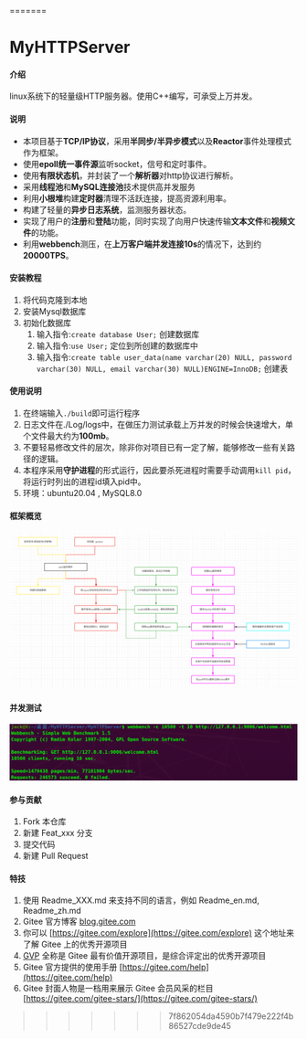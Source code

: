 =======
# MyHTTPServer

#### 介绍
linux系统下的轻量级HTTP服务器。使用C++编写，可承受上万并发。

#### 说明
- 本项目基于**TCP/IP协议**，采用**半同步/半异步模式**以及**Reactor**事件处理模式作为框架。
- 使用**epoll统一事件源**监听socket，信号和定时事件。
- 使用**有限状态机**，并封装了一个**解析器**对http协议进行解析。
- 采用**线程池**和**MySQL连接池**技术提供高并发服务
- 利用**小根堆**构建**定时器**清理不活跃连接，提高资源利用率。
- 构建了轻量的**异步日志系统**，监测服务器状态。
- 实现了用户的**注册**和**登陆**功能，同时实现了向用户快速传输**文本文件**和**视频文件**的功能。
- 利用**webbench**测压，在**上万客户端并发连接10s**的情况下，达到约**20000TPS**。

#### 安装教程

1. 将代码克隆到本地
2. 安装Mysql数据库 
3. 初始化数据库
    1. 输入指令:`create database User;` 创建数据库
    2. 输入指令:`use User;` 定位到所创建的数据库中
    3. 输入指令:`create table user_data(name varchar(20) NULL, password varchar(30) NULL, email varchar(30) NULL)ENGINE=InnoDB;` 创建表


#### 使用说明

1. 在终端输入`./build`即可运行程序 
2. 日志文件在./Log/logs中，在做压力测试承载上万并发的时候会快速增大，单个文件最大约为**100mb**。
3. 不要轻易修改文件的层次，除非你对项目已有一定了解，能够修改一些有关路径的逻辑。
4. 本程序采用**守护进程**的形式运行，因此要杀死进程时需要手动调用`kill pid`，将运行时列出的进程id填入pid中。
5. 环境：ubuntu20.04 , MySQL8.0

#### 框架概览
![](./Src/框架图.png)

#### 并发测试
![](./Src/并发量.png)

#### 参与贡献
1.  Fork 本仓库
2.  新建 Feat_xxx 分支
3.  提交代码
4.  新建 Pull Request


#### 特技

1.  使用 Readme\_XXX.md 来支持不同的语言，例如 Readme\_en.md, Readme\_zh.md
2.  Gitee 官方博客 [blog.gitee.com](https://blog.gitee.com)
3.  你可以 [https://gitee.com/explore](https://gitee.com/explore) 这个地址来了解 Gitee 上的优秀开源项目
4.  [GVP](https://gitee.com/gvp) 全称是 Gitee 最有价值开源项目，是综合评定出的优秀开源项目
5.  Gitee 官方提供的使用手册 [https://gitee.com/help](https://gitee.com/help)
6.  Gitee 封面人物是一档用来展示 Gitee 会员风采的栏目 [https://gitee.com/gitee-stars/](https://gitee.com/gitee-stars/)
>>>>>>> 7f862054da4590b7f479e222f4b86527cde9de45
